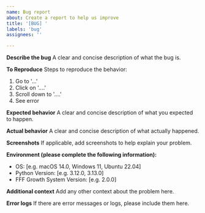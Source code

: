 ```yaml
---
name: Bug report
about: Create a report to help us improve
title: '[BUG] '
labels: 'bug'
assignees: ''

---
```


**Describe the bug**
A clear and concise description of what the bug is.

**To Reproduce**
Steps to reproduce the behavior:
1. Go to '...'
2. Click on '....'
3. Scroll down to '....'
4. See error

**Expected behavior**
A clear and concise description of what you expected to happen.

**Actual behavior**
A clear and concise description of what actually happened.

**Screenshots**
If applicable, add screenshots to help explain your problem.

**Environment (please complete the following information):**
 - OS: [e.g. macOS 14.0, Windows 11, Ubuntu 22.04]
 - Python Version: [e.g. 3.12.0, 3.13.0]
 - FFF Growth System Version: [e.g. 2.0.0]

**Additional context**
Add any other context about the problem here.

**Error logs**
If there are error messages or logs, please include them here.
